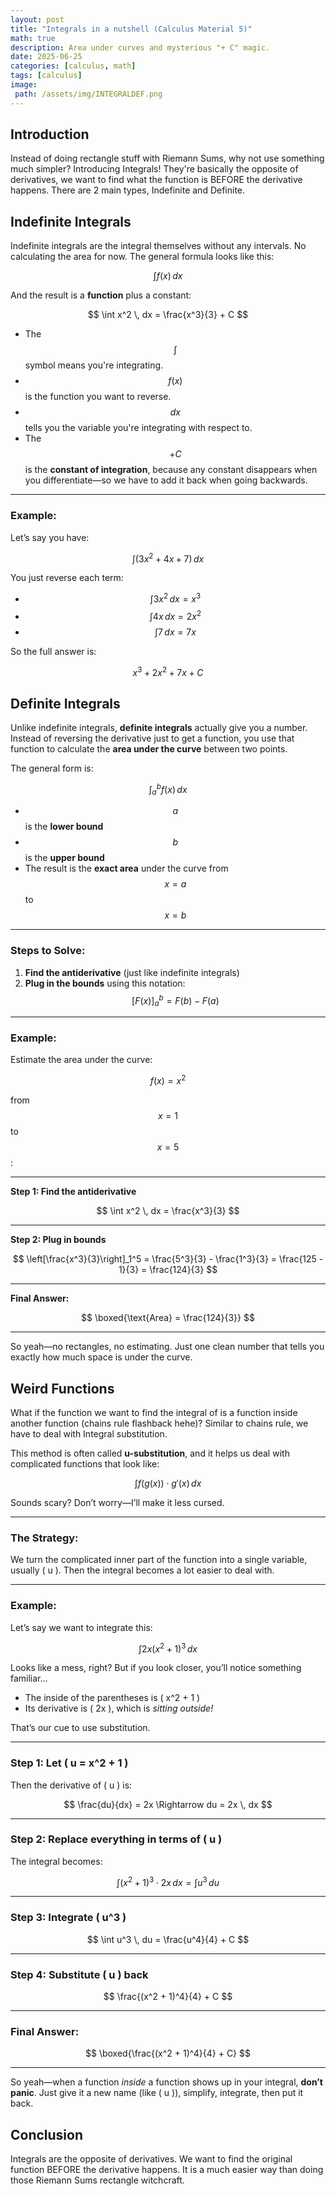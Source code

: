 ```yaml
---
layout: post
title: "Integrals in a nutshell (Calculus Material 5)"
math: true
description: Area under curves and mysterious "+ C" magic.
date: 2025-06-25
categories: [calculus, math]
tags: [calculus]
image:
 path: /assets/img/INTEGRALDEF.png
---
```


## Introduction
Instead of doing rectangle stuff with Riemann Sums, why not use something much simpler? Introducing Integrals! They're basically the opposite of derivatives, we want to find what the function is BEFORE the derivative happens. There are 2 main types, Indefinite and Definite.

## Indefinite Integrals

Indefinite integrals are the integral themselves without any intervals. No calculating the area for now. The general formula looks like this:

$$
\int f(x) \, dx
$$

And the result is a **function** plus a constant:

$$
\int x^2 \, dx = \frac{x^3}{3} + C
$$

- The $$ \int $$ symbol means you're integrating.
- $$ f(x) $$ is the function you want to reverse.
- $$ dx $$ tells you the variable you're integrating with respect to.
- The $$ +C $$ is the **constant of integration**, because any constant disappears when you differentiate—so we have to add it back when going backwards.

---

### Example:

Let’s say you have:

$$
\int (3x^2 + 4x + 7) \, dx
$$

You just reverse each term:

- $$ \int 3x^2 \, dx = x^3 $$
- $$ \int 4x \, dx = 2x^2 $$
- $$ \int 7 \, dx = 7x $$

So the full answer is:

$$
x^3 + 2x^2 + 7x + C
$$

## Definite Integrals

Unlike indefinite integrals, **definite integrals** actually give you a number. Instead of reversing the derivative just to get a function, you use that function to calculate the **area under the curve** between two points.

The general form is:

$$
\int_{a}^{b} f(x) \, dx
$$

- $$ a $$ is the **lower bound**
- $$ b $$ is the **upper bound**
- The result is the **exact area** under the curve from $$ x = a $$ to $$ x = b $$

---

### Steps to Solve:

1. **Find the antiderivative** (just like indefinite integrals)
2. **Plug in the bounds** using this notation:
   $$
   \left[F(x)\right]_a^b = F(b) - F(a)
   $$

---

### Example:

Estimate the area under the curve:

$$
f(x) = x^2
$$

from $$ x = 1 $$ to $$ x = 5 $$:

---

**Step 1: Find the antiderivative**

$$
\int x^2 \, dx = \frac{x^3}{3}
$$

---

**Step 2: Plug in bounds**

$$
\left[\frac{x^3}{3}\right]_1^5 = \frac{5^3}{3} - \frac{1^3}{3} = \frac{125 - 1}{3} = \frac{124}{3}
$$

---

**Final Answer:**

$$
\boxed{\text{Area} = \frac{124}{3}}
$$

---

So yeah—no rectangles, no estimating. Just one clean number that tells you exactly how much space is under the curve.

## Weird Functions
What if the function we want to find the integral of is a function inside another function (chains rule flashback hehe)? Similar to chains rule, we have to deal with Integral substitution.

This method is often called **u-substitution**, and it helps us deal with complicated functions that look like:

$$
\int f(g(x)) \cdot g'(x) \, dx
$$

Sounds scary? Don’t worry—I’ll make it less cursed.

---

### The Strategy:

We turn the complicated inner part of the function into a single variable, usually \( u \). Then the integral becomes a lot easier to deal with.

---

### Example:

Let’s say we want to integrate this:

$$
\int 2x(x^2 + 1)^3 \, dx
$$

Looks like a mess, right? But if you look closer, you’ll notice something familiar...

- The inside of the parentheses is \( x^2 + 1 \)
- Its derivative is \( 2x \), which is *sitting outside!*

That’s our cue to use substitution.

---

### Step 1: Let \( u = x^2 + 1 \)

Then the derivative of \( u \) is:

$$
\frac{du}{dx} = 2x \Rightarrow du = 2x \, dx
$$

---

### Step 2: Replace everything in terms of \( u \)

The integral becomes:

$$
\int (x^2 + 1)^3 \cdot 2x \, dx = \int u^3 \, du
$$

---

### Step 3: Integrate \( u^3 \)

$$
\int u^3 \, du = \frac{u^4}{4} + C
$$

---

### Step 4: Substitute \( u \) back

$$
\frac{(x^2 + 1)^4}{4} + C
$$

---

### Final Answer:

$$
\boxed{\frac{(x^2 + 1)^4}{4} + C}
$$

---

So yeah—when a function *inside* a function shows up in your integral, **don’t panic**. Just give it a new name (like \( u \)), simplify, integrate, then put it back. 

## Conclusion 
Integrals are the opposite of derivatives. We want to find the original function BEFORE the derivative happens. It is a much easier way than doing those Riemann Sums rectangle witchcraft.